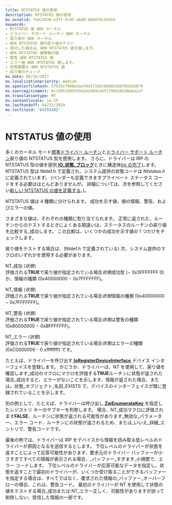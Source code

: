 ```yaml
---
title: NTSTATUS 値の使用
description: NTSTATUS 値の使用
ms.assetid: fe823930-e3ff-4c95-a640-bb6470c95d1d
keywords:
- NTSTATUS 値 WDK カーネル
- ドライバー サポート ルーチン WDK カーネル
- 戻り値の WDK カーネル
- WDK NTSTATUS 値の戻り値のテスト
- 成功した場合は、WDK NTSTATUS 値を値します。
- WDK NTSTATUS 値情報の値
- 警告 WDK NTSTATUS 値
- エラー値 WDK NTSTATUS 値します。
- 状態情報の WDK NTSTATUS 値
- 戻り値のチェック
ms.date: 06/16/2017
ms.localizationpriority: medium
ms.openlocfilehash: 57935e7980e5aef8a571bbc9b80e26bf841bb879
ms.sourcegitcommit: 0cc5051945559a242d941a6f2799d161d8eba2a7
ms.translationtype: MT
ms.contentlocale: ja-JP
ms.lasthandoff: 04/23/2019
ms.locfileid: "63354202"
---
```

# <a name="using-ntstatus-values"></a>NTSTATUS 値の使用





多くのカーネル モード[標準ドライバー ルーチン](https://docs.microsoft.com/windows-hardware/drivers/kernel/introduction-to-standard-driver-routines)と[ドライバー サポート ルーチン](https://msdn.microsoft.com/library/windows/hardware/ff563889)戻り値の NTSTATUS 型を使用します。 さらに、ドライバーは IRP の NTSTATUS 型の値を提供[ **IO\_状態\_ブロック**](https://msdn.microsoft.com/library/windows/hardware/ff550671)ときに構造体[Irp の完了](completing-irps.md)します。 NTSTATUS 型は Ntdef.h で定義され、システム提供の状態コードは Ntstatus.h に定義されています。 (ベンダーも定義できますプライベート ステータス コードをする必要はほとんどありませんが。 詳細については、次を参照してください[新しい NTSTATUS の値を定義する](defining-new-ntstatus-values.md)。)。

NTSTATUS 値は 4 種類に分けられます。 成功を示す値、値の情報、警告、およびエラーの値。

さまざまな値は、それぞれの種類に割り当てられます。 正常に返された、ルーチンからのテストするときによくある間違いは、ステータスのルーチンの戻り値を比較する\_成功します。 この比較は、いくつかの成功を示す値の 1 つだけをチェックします。

戻り値をテストする場合は、(Ntdef.h で定義されている) 次、システム提供のマクロのいずれかを使用する必要があります。

<a href="" id="nt-success-status-"></a>NT\_成功 (*状態*)  
評価される**TRUE**で戻り値が指定されている場合*状態*成功型 (− 0x3FFFFFFF 0) か、情報の種類 (0x40000000 − 0x7FFFFFFF)。

<a href="" id="nt-information-status-"></a>NT\_情報 (*状態*)  
評価される**TRUE**で戻り値が指定されている場合*状態*情報の種類 (0x40000000 − 0x7FFFFFFF)。

<a href="" id="nt-warning-status-"></a>NT\_警告 (*状態*)  
評価される**TRUE**で戻り値が指定されている場合*状態*は警告の種類 (0x80000000 − 0xBFFFFFFF)。

<a href="" id="nt-error-status-"></a>NT\_エラー (*状態*)  
評価される**TRUE**で戻り値が指定されている場合*状態*はエラーの種類 (0xC0000000 - 0 xffffffff) です。

たとえば、ドライバーを呼び出す[ **IoRegisterDeviceInterface** ](https://msdn.microsoft.com/library/windows/hardware/ff549506)デバイス インターフェイスを登録します。 かどうか、ドライバーは、NT を使用して、戻り値を確認します\_成功のマクロにマクロを評価する**TRUE**ルーチンに状態が返された場合\_成功すると、エラーがないことを示します、情報が返された場合、または。状態\_オブジェクト\_名前\_EXISTS で、デバイスのインターフェイスが既に登録されていることを示します。

別の例として、たとえば、ドライバーは呼び出し[ **ZwEnumerateKey** ](https://msdn.microsoft.com/library/windows/hardware/ff566447)を指定したレジストリ キーのサブキーを列挙します。 場合、NT\_成功マクロに評価されます**FALSE**、ルーチンに状態が返される可能性があります\_無効な\_パラメーター、エラー コード、ルーチンにの状態が返されるため、または\_いいえ\_詳細\_エントリで、警告コードです。

最後の例では、ドライバーは IRP をデバイスから情報を読み取る低レベルのドライバーが原因となるを送信するとします。 下位レベルのドライバーが状態を返すことによって応答可能性があります、要求元のドライバー バッファーが小さすぎてすべての情報が表示される場合、\_バッファー\_すぎます\_小規模で、エラー コードします。 下位レベルのドライバーが応答可能なデータを指定し、状態を返すことで最初のドライバーが、いくつか受け取ることができるバッファーを指定する場合は、すべてではなく、要求された情報の\_バッファー\_オーバーフローの場合、これは、警告コード。 最初のドライバーが NT を使用して状態の値をテストする場合\_成功または NT\_エラー正しく、可能性がありますが誤って削除しない、受信した情報の一部です。

 

 




